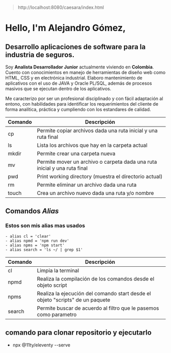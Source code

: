 >http://localhost:8080/caesara/index.html
# Hello, I'm Alejandro Gómez,

## Desarrollo aplicaciones de software para la industria de seguros.
Soy **Analista Desarrollador Junior** actualmente viviendo en **Colombia**. Cuento con conocimientos en manejo de herramientas de diseño web como HTML, CSS y en electrónica industrial. Elaboro mantenimiento de aplicativos con el uso de JAVA y Oracle PL/SQL, además de procesos masivos que se ejecutan dentro de los aplicativos.

Me caracterizo por ser un profesional disciplinado y con fácil adaptación al entono, con habilidades para identificar los requerimientos del cliente de forma analítica, práctica y cumpliendo con los estandares de calidad.

 
| Comando | Descripción                                                              |
| --------| ------------------------------------------------------------------------ |
| cp      | Permite copiar archivos dada una ruta inicial y una ruta final           |
| ls      | Lista los archivos que hay en la carpeta actual                          |
| mkdir   | Permite crear una carpeta nueva                                          |
| mv      | Permite mover un archivo o carpeta dada una ruta inicial y una ruta final|
| pwd     | Print working directory (muestra el directorio actual)                   |
| rm      | Permite eliminar un archivo dada una ruta                                |
| touch   | Crea un archivo nuevo dada una ruta y/o nombre                           |

## Comandos _Alias_
### Estos son mis alias mas usados
```
- alias cl = 'clear'
- alias npmd = 'npm run dev'
- alias npms = 'npm start'
- alias search = 'ls ~/ | grep $1'
```
| Comando| Descripción |
| --------| ----------- |
| cl | Limpia la terminal |
| npmd| Realiza la compilación de los comandos desde el objeto script|
| npms| Realiza la ejecución del comando start desde el objeto "scripts" de un paquete|
| search| Permite buscar de acuerdo al filtro que le pasemos como parametro |

## comando para clonar repositorio y ejecutarlo

* npx @11ty/eleventy --serve